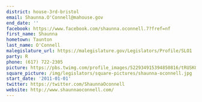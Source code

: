 ```yaml
---
district: house-3rd-bristol
email: Shaunna.O'Connell@mahouse.gov
end_date: ''
facebook: https://www.facebook.com/shaunna.oconnell.7?fref=nf
first_name: Shaunna
hometown: Taunton
last_name: O'Connell
malegislature_url: https://malegislature.gov/Legislators/Profile/SLO1
party: R
phone: (617) 722-2305
picture: https://pbs.twimg.com/profile_images/522934915394850816/tRUSKO9__400x400.jpeg
square_picture: /img/legislators/square-pictures/shaunna-oconnell.jpg
start_date: '2011-01-01'
twitter: https://twitter.com/ShaunnaOconnell
website: http://www.shaunnaoconnell.com/
---
```

